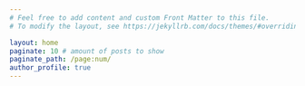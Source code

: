 ```yaml
---
# Feel free to add content and custom Front Matter to this file.
# To modify the layout, see https://jekyllrb.com/docs/themes/#overriding-theme-defaults

layout: home
paginate: 10 # amount of posts to show
paginate_path: /page:num/
author_profile: true
---
```

<script src="../assets/js/randomHeader.js"></script>
<p id="quote"></p>